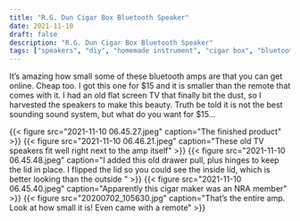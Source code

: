 ```yaml
---
title: "R.G. Dun Cigar Box Bluetooth Speaker"
date: 2021-11-10
draft: false
description: "R.G. Dun Cigar Box Bluetooth Speaker"
tags: ["speakers", "diy", "homemade instrument", "cigar box", "bluetooth"]
---
```

It’s amazing how small some of these bluetooth amps are that you can get online. Cheap too. I got this one for $15 and it is smaller than the remote that comes with it. I had an old flat screen TV that finally bit the dust, so I harvested the speakers to make this beauty. Truth be told it is not the best sounding sound system, but what do you want for $15…

{{< figure src="2021-11-10 06.45.27.jpeg" caption="The finished product" >}}
{{< figure src="2021-11-10 06.46.21.jpeg" caption="These old TV speakers fit well right next to the amp itself" >}}
{{< figure src="2021-11-10 06.45.48.jpeg" caption="I added this old drawer pull, plus hinges to keep the lid in place. I flipped the lid so you could see the inside lid, which is better looking than the outside " >}}
{{< figure src="2021-11-10 06.45.40.jpeg" caption="Apparently this cigar maker was an NRA member" >}}
{{< figure src="20200702_105630.jpg" caption="That’s the entire amp. Look at how small it is! Even came with a remote" >}}
